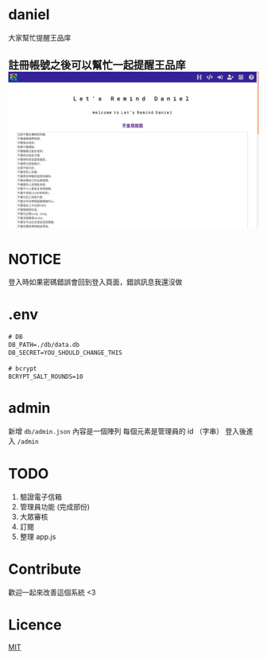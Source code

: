 # daniel
大家幫忙提醒王品庠

註冊帳號之後可以幫忙一起提醒王品庠
![1.png](./imgs/1.png)
---

# NOTICE
登入時如果密碼錯誤會回到登入頁面，錯誤訊息我還沒做

# .env
```
# DB
DB_PATH=./db/data.db
DB_SECRET=YOU_SHOULD_CHANGE_THIS

# bcrypt
BCRYPT_SALT_ROUNDS=10
```

# admin
新增 `db/admin.json`
內容是一個陣列
每個元素是管理員的 id （字串）
登入後進入 `/admin`

# TODO
1. 驗證電子信箱
2. 管理員功能 (完成部份)
3. 大眾審核
4. 訂閱
5. 整理 app.js

# Contribute
歡迎一起來改善這個系統 <3

# Licence
[MIT](./LICENCE)
